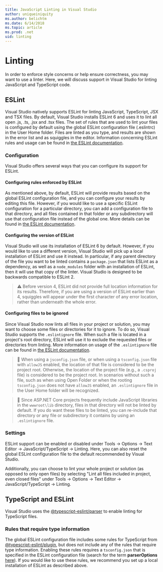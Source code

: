 ```yaml
---
title: JavaScript Linting in Visual Studio
author: uniqueiniquity
ms.author: belichtm
ms.date: 6/14/2018
ms.topic: article
ms.prod: .net
uid: linting
---
```

# Linting

In order to enforce style concerns or help ensure correctness, you may want to use a linter. Here, we will discuss support in Visual Studio for linting JavaScript and TypeScript code.

## ESLint

Visual Studio natively supports ESLint for linting JavaScript, TypeScript, JSX and TSX files. By default, Visual Studio installs ESLint 6 and uses it to lint all open .js, .ts, .jsx and .tsx files. The set of rules that are used to lint your files is configured by default using the global ESLint configuration file (.eslintrc) in the User Home folder. Files are linted as you type, and results are shown in the error list and as squiggles in the editor. Information concerning ESLint rules and usage can be found in [the ESLint documentation](https://eslint.org/docs/user-guide/configuring).

### Configuration

Visual Studio offers several ways that you can configure its support for ESLint.

#### Configuring rules enforced by ESLint

As mentioned above, by default, ESLint will provide results based on the global ESLint configuration file, and you can configure your results by editing this file. However, if you would like to use a specific ESLint configuration for a particular directory, you can add a configuration file to that directory, and all files contained in that folder or any subdirectory will use that configuration file instead of the global one. More details can be found in [the ESLint documentation](https://eslint.org/docs/user-guide/configuring#using-configuration-files).

#### Configuring the version of ESLint

Visual Studio will use its installation of ESLint 6 by default. However, if you would like to use a different version, Visual Studio will pick up a local installation of ESLint and use it instead. In particular, if any parent directory of the file you want to be linted contains a `package.json` that lists ESLint as a dependency, as well as a `node_modules` folder with an installation of ESLint, then it will use that copy of the linter. Visual Studio is designed to be backwards compatible to ESLint 2.

> :warning:
> Before version 4, ESLint did not provide full location information for its results. Therefore, if you are using a version of ESLint earlier than 4, squiggles will appear under the first character of any error location, rather than underneath the whole error.

#### Configuring files to be ignored

Since Visual Studio now lints all files in your project or solution, you may want to choose some files or directories for it to ignore. To do so, Visual Studio supports the `.eslintignore` file. When such a file is located in a project's root directory, ESLint will use it to exclude the requested files or directories from linting. More information on usage of the `.eslintignore` file can be found in [the ESLint documentation](https://eslint.org/docs/user-guide/configuring#ignoring-files-and-directories).

> :pushpin:
> When using a `jsconfig.json` file, or when using a `tsconfig.json` file with `allowJS` enabled, the location of that file is considered to be the project root. Otherwise, the location of the project file (e.g., a `.csproj` file) is considered to be the project root. In scenarios without such a file, such as when using Open Folder or when the rooting `tsconfig.json` does not have `allowJS` enabled, an `.eslintignore` file in the User Home folder will be recognized.

> :pushpin:
> Since ASP.NET Core projects frequently include JavaScript libraries in the `wwwroot\lib` directory, files in that directory will not be linted by default. If you do want these files to be linted, you can re-include that directory or any file or subdirectory it contains by using an `.eslintignore` file.

### Settings
ESLint support can be enabled or disabled under Tools -> Options -> Text Editor -> JavaScript/TypeScript -> Linting. Here, you can also reset the global ESLint configuration file to the default recommended by Visual Studio.

Additionally, you can choose to lint your whole project or solution (as opposed to only open files) by selecting "Lint all files included in project, even closed files" under Tools -> Options -> Text Editor -> JavaScript/TypeScript -> Linting.

## TypeScript and ESLint
Visual Studio uses the [@typescript-eslint/parser](https://github.com/typescript-eslint/typescript-eslint/tree/master/packages/parser) to enable linting for TypeScript files. 

### Rules that require type information
The global ESLint configuration file includes some rules for TypeScript from [@typescript-eslint/plugin](https://github.com/typescript-eslint/typescript-eslint/tree/master/packages/eslint-plugin), but does not include any of the rules that require type information. Enabling these rules requires a `tsconfig.json` that is specified in the ESLint configuration file (search for the term **parserOptions** [here](https://github.com/typescript-eslint/typescript-eslint/tree/master/packages/eslint-plugin)). If you would like to use these rules, we recommend you set up a local installation of ESLint as described above. 